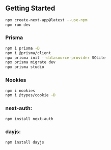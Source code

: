 ## Getting Started

```bash
npx create-next-app@latest --use-npm
npm run dev
```
### Prisma
```bash
npm i prisma -D
npm i @prisma/client
npx prisma init --datasource-provider SQLite
npx prisma migrate dev
npx prisma studio
```
### Nookies
```bash
npm i nookies
npm i @types/cookie -D
```
### next-auth:
```bash
npm install next-auth
```
### dayjs:
```bash
npm install dayjs
```
